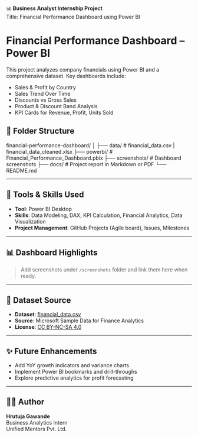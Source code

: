 📊 **Business Analyst Internship Project**  
Title: Financial Performance Dashboard using Power BI  

# Financial Performance Dashboard – Power BI

This project analyzes company financials using Power BI and a comprehensive dataset. Key dashboards include:
- Sales & Profit by Country
- Sales Trend Over Time
- Discounts vs Gross Sales
- Product & Discount Band Analysis
- KPI Cards for Revenue, Profit, Units Sold

## 📁 Folder Structure
financial-performance-dashboard/
│
├── data/                 # financial_data.csv | financial_data_cleaned.xlsx
├── powerbi/              # Financial_Performance_Dashboard.pbix
├── screenshots/          # Dashboard screenshots
├── docs/                 # Project report in Markdown or PDF
└── README.md

---

## 🔧 Tools & Skills Used
- **Tool**: Power BI Desktop  
- **Skills**: Data Modeling, DAX, KPI Calculation, Financial Analytics, Data Visualization  
- **Project Management**: GitHub Projects (Agile board), Issues, Milestones

---

## 📊 Dashboard Highlights

> Add screenshots under `/screenshots` folder and link them here when ready.

---

## 📂 Dataset Source

- **Dataset**: [financial_data.csv](https://drive.google.com/file/d/1PGTp4teuL7jArkWCw-dd2YiZ6BZtlUMw/view)
- **Source**: Microsoft Sample Data for Finance Analytics
- **License**: [CC BY-NC-SA 4.0](https://creativecommons.org/licenses/by-nc-sa/4.0/)

---

## ✨ Future Enhancements
- Add YoY growth indicators and variance charts  
- Implement Power BI bookmarks and drill-throughs  
- Explore predictive analytics for profit forecasting  

---

## 👩‍💻 Author  
**Hrutuja Gawande**  
Business Analytics Intern  
Unified Mentors Pvt. Ltd.
